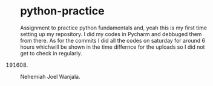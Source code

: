 # python-practice
Assignment to  practice python fundamentals and, yeah this is my first time setting up my repository.
I did my codes in Pycharm and debbuged them from there. As for the commits I did all the codes on saturday for around 6 hours whichwill be shown in the time differnce for the uploads so I did not get to check in regularly.

  191608.

Nehemiah Joel Wanjala.
